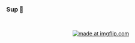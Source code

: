 ### Sup 👋

<br><p align="center">
<a href="https://imgflip.com/i/67gtvj"><img src="https://i.imgflip.com/67gtvj.jpg" title="made at imgflip.com"/></a><div><a href="https://imgflip.com/memegenerator"></a></div>
<p/>
